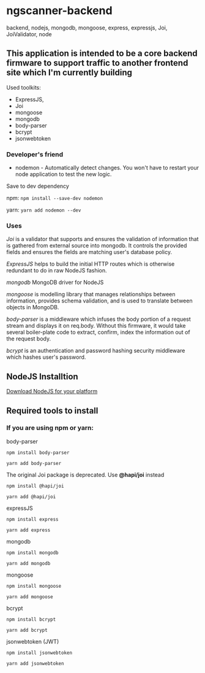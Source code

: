 # ngscanner-backend
backend, nodejs, mongodb, mongoose, express, expressjs, Joi, JoiValidator, node

## This application is intended to be a core backend firmware to support traffic to another frontend site which I'm currently building ##

Used toolkits:

 * ExpressJS,
 * Joi
 * mongoose
 * mongodb
 * body-parser
 * bcrypt
 * jsonwebtoken
 
### Developer's friend ###
* nodemon - Automatically detect changes. You won't have to restart your node application to test the new logic.

Save to dev dependency

npm:
``npm install --save-dev nodemon``

yarn:
``yarn add nodemon --dev``

 ### Uses ###
 
 *Joi* is a validator that supports and ensures the validation of information that is gathered from external source into mongodb. It controls the provided fields and ensures the fields are matching user's database policy.
 
 *ExpressJS* helps to build the initial HTTP routes which is otherwise redundant to do in raw NodeJS fashion.
 
 *mongodb* MongoDB driver for NodeJS
 
 *mongoose* is modelling library that manages relationships between information, provides schema validation, and is used to translate between objects in MongoDB.
 
 *body-parser* is a middleware which infuses the body portion of a request stream and displays it on req.body. Without this firmware, it would take several boiler-plate code to extract, confirm, index the information out of the request body.
 
 *bcrypt* is an authentication and password hashing security middleware which hashes user's password.

## NodeJS Installtion ##

[Download NodeJS for your platform](https://nodejs.org/en/download/) 


## Required tools to install ##


### If you are using npm or yarn: ###


body-parser

```
npm install body-parser
```

```
yarn add body-parser
```

The original Joi package is deprecated. Use **@hapi/joi** instead

```
npm install @hapi/joi
```

```
yarn add @hapi/joi
```

expressJS

```
npm install express
```

```
yarn add express
```

mongodb

```
npm install mongodb
```

```
yarn add mongodb
```

mongoose
```
npm install mongoose
```

```
yarn add mongoose
```

bcrypt
```
npm install bcrypt
```

```
yarn add bcrypt
```

jsonwebtoken (JWT)
```
npm install jsonwebtoken
```

```
yarn add jsonwebtoken
```
